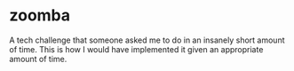 # zoomba

A tech challenge that someone asked me to do in an insanely short amount of time. This is how I would have implemented it given an appropriate amount of time.

